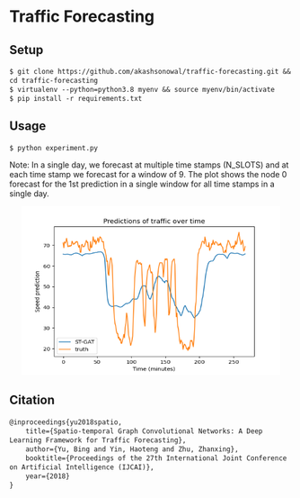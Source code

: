 # Traffic Forecasting

## Setup
```
$ git clone https://github.com/akashsonowal/traffic-forecasting.git && cd traffic-forecasting
$ virtualenv --python=python3.8 myenv && source myenv/bin/activate 
$ pip install -r requirements.txt
```
## Usage
```
$ python experiment.py
```
Note: In a single day, we forecast at multiple time stamps (N_SLOTS) and at each time stamp we forecast for a window of 9.
The plot shows the node 0 forecast for the 1st prediction in a single window for all time stamps in a single day.

<p align="center">
  <img width="460" height="300" src="./assets/traffic_on_node0_day0.png" alt="traffic_forecast">
</p>

## Citation
```
@inproceedings{yu2018spatio,
    title={Spatio-temporal Graph Convolutional Networks: A Deep Learning Framework for Traffic Forecasting},
    author={Yu, Bing and Yin, Haoteng and Zhu, Zhanxing},
    booktitle={Proceedings of the 27th International Joint Conference on Artificial Intelligence (IJCAI)},
    year={2018}
}
```
